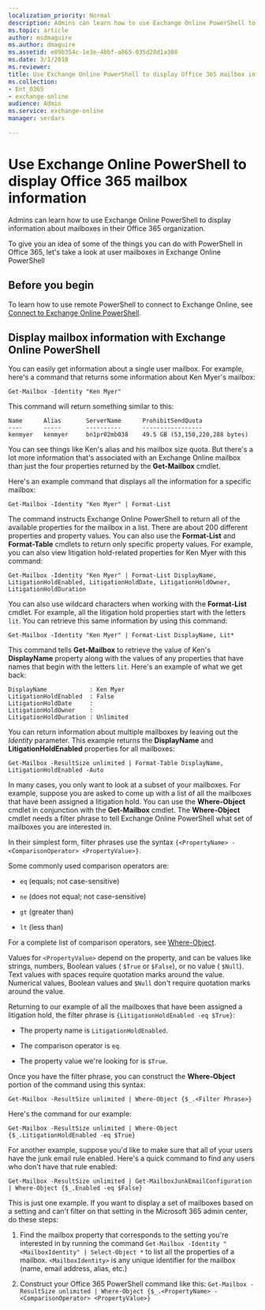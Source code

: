 ```yaml
---
localization_priority: Normal
description: Admins can learn how to use Exchange Online PowerShell to display information about mailboxes in their Office 365 organization.
ms.topic: article
author: msdmaguire
ms.author: dmaguire
ms.assetid: e09b354c-1e3e-4bbf-a865-035d28d1a388
ms.date: 3/1/2018
ms.reviewer: 
title: Use Exchange Online PowerShell to display Office 365 mailbox information
ms.collection:
- Ent_O365
- exchange-online
audience: Admin
ms.service: exchange-online
manager: serdars

---
```


# Use Exchange Online PowerShell to display Office 365 mailbox information

Admins can learn how to use Exchange Online PowerShell to display information about mailboxes in their Office 365 organization.

To give you an idea of some of the things you can do with PowerShell in Office 365, let's take a look at user mailboxes in Exchange Online PowerShell

## Before you begin

To learn how to use remote PowerShell to connect to Exchange Online, see [Connect to Exchange Online PowerShell](https://technet.microsoft.com/library/c8bea338-6c1a-4bdf-8de0-7895d427ee5b.aspx).

## Display mailbox information with Exchange Online PowerShell

You can easily get information about a single user mailbox. For example, here's a command that returns some information about Ken Myer's mailbox:

```
Get-Mailbox -Identity "Ken Myer"
```

This command will return something similar to this:

```
Name      Alias       ServerName      ProhibitSendQuota
----      -----       ----------      -----------------
kenmyer   kenmyer     bn1pr02mb038    49.5 GB (53,150,220,288 bytes)
```

You can see things like Ken's alias and his mailbox size quota. But there's a lot more information that's associated with an Exchange Online mailbox than just the four properties returned by the **Get-Mailbox** cmdlet.

Here's an example command that displays all the information for a specific mailbox:

```
Get-Mailbox -Identity "Ken Myer" | Format-List
```

The command instructs Exchange Online PowerShell to return all of the available properties for the mailbox in a list. There are about 200 different properties and property values. You can also use the **Format-List** and **Format-Table** cmdlets to return only specific property values. For example, you can also view litigation hold-related properties for Ken Myer with this command:

```
Get-Mailbox -Identity "Ken Myer" | Format-List DisplayName, LitigationHoldEnabled, LitigationHoldDate, LitigationHoldOwner, LitigationHoldDuration
```

You can also use wildcard characters when working with the **Format-List** cmdlet. For example, all the litigation hold properties start with the letters `lit`. You can retrieve this same information by using this command:

```
Get-Mailbox -Identity "Ken Myer" | Format-List DisplayName, Lit*
```

This command tells **Get-Mailbox** to retrieve the value of Ken's **DisplayName** property along with the values of any properties that have names that begin with the letters `lit`. Here's an example of what we get back:

```
DisplayName            : Ken Myer
LitigationHoldEnabled  : False
LitigationHoldDate     :
LitigationHoldOwner    :
LitigationHoldDuration : Unlimited
```

You can return information about multiple mailboxes by leaving out the _Identity_ parameter. This example returns the **DisplayName** and **LitigationHoldEnabled** properties for all mailboxes:

```
Get-Mailbox -ResultSize unlimited | Format-Table DisplayName, LitigationHoldEnabled -Auto
```

In many cases, you only want to look at a subset of your mailboxes. For example, suppose you are asked to come up with a list of all the mailboxes that have been assigned a litigation hold. You can use the **Where-Object** cmdlet in conjunction with the **Get-Mailbox** cmdlet. The **Where-Object** cmdlet needs a filter phrase to tell Exchange Online PowerShell what set of mailboxes you are interested in.

In their simplest form, filter phrases use the syntax `{<PropertyName> -<ComparisonOperator> <PropertyValue>}`.

Some commonly used comparison operators are:

- `eq` (equals; not case-sensitive)

- `ne` (does not equal; not case-sensitive)

- `gt` (greater than)

- `lt` (less than)

For a complete list of comparison operators, see [Where-Object](https://go.microsoft.com/fwlink/p/?linkid=113423).

Values for `<PropertyValue>` depend on the property, and can be values like strings, numbers, Boolean values ( `$True` or `$False`), or no value ( `$Null`). Text values with spaces require quotation marks around the value. Numerical values, Boolean values and `$Null` don't require quotation marks around the value.

Returning to our example of all the mailboxes that have been assigned a litigation hold, the filter phrase is `{LitigationHoldEnabled -eq $True}`:

- The property name is `LitigationHoldEnabled`.

- The comparison operator is `eq`.

- The property value we're looking for is `$True`.

Once you have the filter phrase, you can construct the **Where-Object** portion of the command using this syntax:

```
Get-Mailbox -ResultSize unlimited | Where-Object {$_.<Filter Phrase>}
```

Here's the command for our example:

```
Get-Mailbox -ResultSize unlimited | Where-Object {$_.LitigationHoldEnabled -eq $True}
```

For another example, suppose you'd like to make sure that all of your users have the junk email rule enabled. Here's a quick command to find any users who don't have that rule enabled:

```
Get-Mailbox -ResultSize unlimited | Get-MailboxJunkEmailConfiguration | Where-Object {$_.Enabled -eq $False}
```

This is just one example. If you want to display a set of mailboxes based on a setting and can't filter on that setting in the Microsoft 365 admin center, do these steps:

1. Find the mailbox property that corresponds to the setting you're interested in by running the command `Get-Mailbox -Identity "<MailboxIdentity" | Select-Object *` to list all the properties of a mailbox. `<MailboxIdentity>` is any unique identifier for the mailbox (name, email address, alias, etc.)

2. Construct your Office 365 PowerShell command like this: `Get-Mailbox -ResultSize unlimited | Where-Object {$_.<PropertyName> -<ComparisonOperator> <PropertyValue>}`
